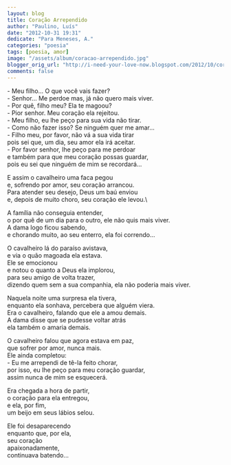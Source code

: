 ```yaml
---
layout: blog
title: Coração Arrependido
author: "Paulino, Luís"
date: "2012-10-31 19:31"
dedicate: "Para Meneses, A."
categories: "poesia"
tags: [poesia, amor]
image: "/assets/album/coracao-arrependido.jpg"
blogger_orig_url: "http://i-need-your-love-now.blogspot.com/2012/10/coracao-arrependido.html"
comments: false
---
```

\- Meu filho... O que você vais fazer?\
\- Senhor... Me perdoe mas, já não quero mais viver.\
\- Por quê, filho meu? Ela te magoou?\
\- Pior senhor. Meu coração ela rejeitou.\
\- Meu filho, eu lhe peço para sua vida não tirar.\
\- Como não fazer isso? Se ninguém quer me amar...\
\- Filho meu, por favor, não vá a sua vida tirar\
pois sei que, um dia, seu amor ela irá aceitar.\
\- Por favor senhor, lhe peço para me perdoar\
e também para que meu coração possas guardar,\
pois eu sei que ninguém de mim se recordará...

E assim o cavalheiro uma faca pegou\
e, sofrendo por amor, seu coração arrancou.\
Para atender seu desejo, Deus um baú enviou\
e, depois de muito choro, seu coração ele levou.\

A família não conseguia entender,\
o por quê de um dia para o outro, ele não quis mais viver.\
A dama logo ficou sabendo,\
e chorando muito, ao seu enterro, ela foi correndo...

O cavalheiro lá do paraíso avistava,\
e via o quão magoada ela estava.\
Ele se emocionou\
e notou o quanto a Deus ela implorou,\
para seu amigo de volta trazer,\
dizendo quem sem a sua companhia, ela não poderia mais viver.

Naquela noite uma surpresa ela tivera,\
enquanto ela sonhava, percebera que alguém viera.\
Era o cavalheiro, falando que ele a amou demais.\
A dama disse que se pudesse voltar atrás\
ela também o amaria demais.

O cavalheiro falou que agora estava em paz,\
que sofrer por amor, nunca mais.\
Ele ainda completou:\
\- Eu me arrependi de tê-la feito chorar,\
por isso, eu lhe peço para meu coração guardar,\
assim nunca de mim se esquecerá.

Era chegada a hora de partir,\
o coração para ela entregou,\
e ela, por fim,\
um beijo em seus lábios selou.

Ele foi desaparecendo\
enquanto que, por ela,\
seu coração\
apaixonadamente,\
continuava batendo...
